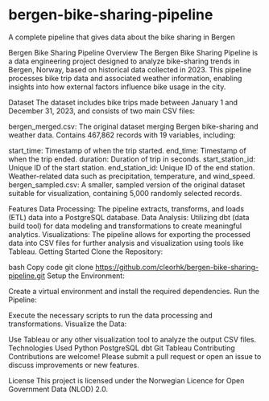# bergen-bike-sharing-pipeline
A complete pipeline  that  gives data about the bike sharing in Bergen

Bergen Bike Sharing Pipeline
Overview
The Bergen Bike Sharing Pipeline is a data engineering project designed to analyze bike-sharing trends in Bergen, Norway, based on historical data collected in 2023. This pipeline processes bike trip data and associated weather information, enabling insights into how external factors influence bike usage in the city.

Dataset
The dataset includes bike trips made between January 1 and December 31, 2023, and consists of two main CSV files:

bergen_merged.csv: The original dataset merging Bergen bike-sharing and weather data. Contains 467,862 records with 19 variables, including:

start_time: Timestamp of when the trip started.
end_time: Timestamp of when the trip ended.
duration: Duration of trip in seconds.
start_station_id: Unique ID of the start station.
end_station_id: Unique ID of the end station.
Weather-related data such as precipitation, temperature, and wind_speed.
bergen_sampled.csv: A smaller, sampled version of the original dataset suitable for visualization, containing 5,000 randomly selected records.

Features
Data Processing: The pipeline extracts, transforms, and loads (ETL) data into a PostgreSQL database.
Data Analysis: Utilizing dbt (data build tool) for data modeling and transformations to create meaningful analytics.
Visualizations: The pipeline allows for exporting the processed data into CSV files for further analysis and visualization using tools like Tableau.
Getting Started
Clone the Repository:

bash
Copy code
git clone https://github.com/cleorhk/bergen-bike-sharing-pipeline.git
Setup the Environment:

Create a virtual environment and install the required dependencies.
Run the Pipeline:

Execute the necessary scripts to run the data processing and transformations.
Visualize the Data:

Use Tableau or any other visualization tool to analyze the output CSV files.
Technologies Used
Python
PostgreSQL
dbt
Git
Tableau
Contributing
Contributions are welcome! Please submit a pull request or open an issue to discuss improvements or new features.

License
This project is licensed under the Norwegian Licence for Open Government Data (NLOD) 2.0.

